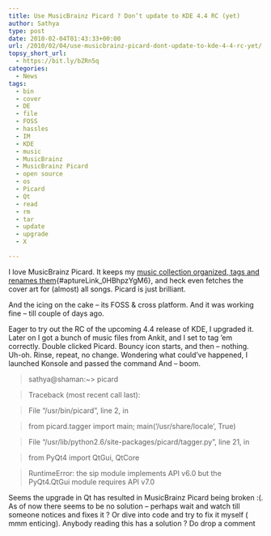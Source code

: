 ```yaml
---
title: Use MusicBrainz Picard ? Don’t update to KDE 4.4 RC (yet)
author: Sathya
type: post
date: 2010-02-04T01:43:33+00:00
url: /2010/02/04/use-musicbrainz-picard-dont-update-to-kde-4-4-rc-yet/
topsy_short_url:
  - https://bit.ly/bZRn5q
categories:
  - News
tags:
  - bin
  - cover
  - DE
  - file
  - FOSS
  - hassles
  - IM
  - KDE
  - music
  - MusicBrainz
  - MusicBrainz Picard
  - open source
  - os
  - Picard
  - Qt
  - read
  - rm
  - tar
  - update
  - upgrade
  - X

---
```

I love MusicBrainz Picard. It keeps my [music collection organized, tags and renames them][1]{#aptureLink_0HBhpzYgM6}, and heck even fetches the cover art for (almost) all songs. Picard is just brilliant.

And the icing on the cake &#8211; its FOSS & cross platform. And it was working fine &#8211; till couple of days ago.
  
<!--more-->

Eager to try out the RC of the upcoming 4.4 release of KDE, I upgraded it. Later on I got a bunch of music files from Ankit, and I set to tag &#8217;em correctly. Double clicked Picard. Bouncy icon starts, and then &#8211; nothing. Uh-oh. Rinse, repeat, no change. Wondering what could&#8217;ve happened, I launched Konsole and passed the command And &#8211; boom.

> sathya@shaman:~> picard
  
> Traceback (most recent call last):
  
> File &#8220;/usr/bin/picard&#8221;, line 2, in
  
> from picard.tagger import main; main(&#8216;/usr/share/locale&#8217;, True)
  
> File &#8220;/usr/lib/python2.6/site-packages/picard/tagger.py&#8221;, line 21, in
  
> from PyQt4 import QtGui, QtCore
  
> RuntimeError: the sip module implements API v6.0 but the PyQt4.QtGui module requires API v7.0

Seems the upgrade in Qt has resulted in MusicBrainz Picard being broken :(. As of now there seems to be no solution &#8211; perhaps wait and watch till someone notices and fixes it ? Or dive into code and try to fix it myself ( mmm enticing). Anybody reading this has a solution ? Do drop a comment

 [1]: https://sathyabh.at/2008/07/27/how-organise-and-tag-music-mp3-files-automatically-using-musicbrainz-picard-tagger/
